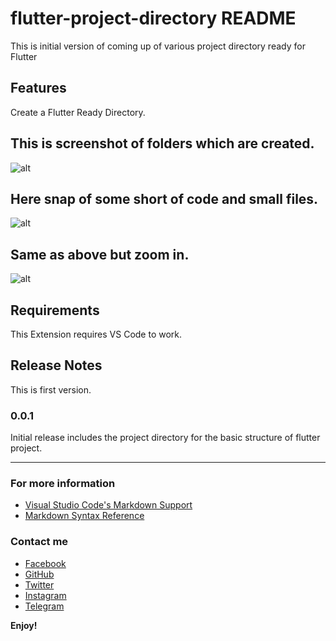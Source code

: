 # flutter-project-directory README

This is initial version of coming up of various project directory ready for Flutter

## Features

Create a Flutter Ready Directory.

 ## This is screenshot of folders which are created.


   ![alt](https://firebasestorage.googleapis.com/v0/b/sanchitverma-e554c.appspot.com/o/flutter-project-directory.png?alt=media&token=5acfa9c2-5396-4ec3-81bb-929ce47bffbb)

## Here snap of some short of code and small files.

![alt](https://firebasestorage.googleapis.com/v0/b/sanchitverma-e554c.appspot.com/o/files.png?alt=media&token=cfcaa661-43c4-470d-ab8e-4cef46539871)

## Same as above but zoom in.

![alt](https://firebasestorage.googleapis.com/v0/b/sanchitverma-e554c.appspot.com/o/files_snap.png?alt=media&token=3f0998dc-2a06-47c7-8cc9-94f077cf8a0b)

## Requirements

This Extension requires VS Code to work.



## Release Notes

This is first version.

### 0.0.1

Initial release includes the project directory for the basic structure of flutter project.

---

### For more information

- [Visual Studio Code's Markdown Support](http://code.visualstudio.com/docs/languages/markdown)
- [Markdown Syntax Reference](https://heconsole.log.github.com/articles/markdown-basics/)

### Contact me

- [Facebook](https://facebook.com/sanchitverma168)
- [GitHub](https://github.com/sanchitverma168)
- [Twitter](https://twitter.com/sanchitverma168)
- [Instagram](https://www.instagram.com/sanchitverma168/) 
- [Telegram](https://t.me/s168v)

**Enjoy!**
